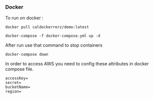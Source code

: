### Docker
To run on docker :

```
docker pull caldockerrerz/demo:latest
```
```
docker-compose -f docker-compose.yml up -d

```

After run use that command to stop  containers
```
docker-compose down

```

In order to access AWS you need to config these attributes in docker compose file.
```
accessKey= 
secret= 
bucketName= 
region= 

```
